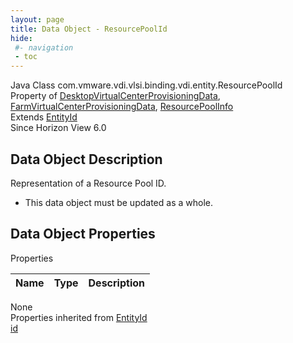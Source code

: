```yaml
---
layout: page
title: Data Object - ResourcePoolId
hide:
 #- navigation
 - toc
---
```


  
 
  



Java Class
    com.vmware.vdi.vlsi.binding.vdi.entity.ResourcePoolId  
Property of
     [DesktopVirtualCenterProvisioningData](vdi.resources.Desktop.VirtualCenterProvisioningData.md#field_detail), [FarmVirtualCenterProvisioningData](vdi.resources.Farm.VirtualCenterProvisioningData.md#field_detail), [ResourcePoolInfo](vdi.utils.virtualcenter.ResourcePool.ResourcePoolInfo.md#field_detail)  
Extends
     [EntityId](vdi.EntityId.md)  
Since 
    Horizon View 6.0

## Data Object Description 

Representation of a Resource Pool ID. 

  * This data object must be updated as a whole.



## Data Object Properties

Properties

Name |  Type |  Description   
---|---|---  
None  
Properties inherited from [EntityId](vdi.EntityId.md)  
[id](vdi.EntityId.md#id)  
  
  

  
  

